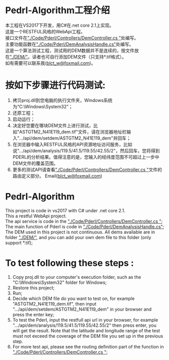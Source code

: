 # Pedrl-Algorithm工程介绍 
本工程在VS2017下开发，用C#在.net core 2.1上实现。    
这是一个RESTFUL风格的WebApi工程。    
接口文件在["./Code/Pderl/Controllers/DemController.cs "](https://github.com/blct-w/Pedrl-Algorithm/blob/master/Code/Pderl/Controllers/DemController.cs)处编写。    
主要功能函数在["./Code/Pderl/DemAnalysisHandle.cs"](https://github.com/blct-w/Pedrl-Algorithm/blob/master/Code/Pderl/DemAnalysisHandle.cs)处编写。    
这是一个算法测试工程，测试用的DEM数据并不是连续的，按文件放在["./DEM/"](https://github.com/blct-w/Pedrl-Algorithm/tree/master/DEM)。读者也可自行添加DEM文件（只支持*.tif格式）。   
如有需要可以联系我(blct_w@foxmail.com)。

# 按如下步骤进行代码测试:
1. 拷贝proj.dll到您电脑的执行文件夹，Windows系统为“C:\Windows\System32”；
2. 还原工程；
3. 启动运行；
4. 决定好您要在哪块DEM文件上进行测试，比如"ASTGTM2_N41E119_dem.tif"文件，请在浏览器地址栏输入".../api/dem/setdem/ASTGTM2_N41E119_dem"并回车；
5. 在浏览器中输入RESTFUL风格的API资源地址访问服务，比如说".../api/dem/analysis/119.5/41.5/119.55/42.55/2"，然后回车，您将得到PDERL的分析结果。值得注意的是，您输入的经纬度范围不可超过上一步中DEM文件的覆盖范围。
6. 更多的测试API请查看["./Code/Pderl/Controllers/DemController.cs "](https://github.com/blct-w/Pedrl-Algorithm/blob/master/Code/Pderl/Controllers/DemController.cs)文件的路由定义部分。
Email(blct_w@foxmail.com)


# Pedrl-Algorithm   
This project is code in vs2017 with C# under .net core 2.1.  
This a restful WebApi project.   
The api service is code in the ["./Code/Pderl/Controllers/DemController.cs "](https://github.com/blct-w/Pedrl-Algorithm/blob/master/Code/Pderl/Controllers/DemController.cs); 
The main function of Pderl is code in ["./Code/Pderl/DemAnalysisHandle.cs"](https://github.com/blct-w/Pedrl-Algorithm/blob/master/Code/Pderl/DemAnalysisHandle.cs);   
The DEM used in this project is not continuous. All dems available are in folder ["./DEM/"](https://github.com/blct-w/Pedrl-Algorithm/tree/master/DEM), and you can add your own dem file to this folder (only support *.tif); 
 
# To test following these steps :
1. Copy proj.dll to your computer's execution folder, such as the "C:\Windows\System32" folder for Windows;
2. Restore this project;
3. Run;
4. Decide which DEM file do you want to test on, for example "ASTGTM2_N41E119_dem.tif", then input ".../api/dem/setdem/ASTGTM2_N41E119_dem" in your browser and press the enter key;
5. To test the Pderl, input the restfull api url in your browser, for example ".../api/dem/analysis/119.5/41.5/119.55/42.55/2" then press enter, you will get the result. Note that the latitude and longitude range of the test must not exceed the coverage of the DEM file you set up in the previous step.
6. For more test api, please see the routing definition part of the function in ["./Code/Pderl/Controllers/DemController.cs "](https://github.com/blct-w/Pedrl-Algorithm/blob/master/Code/Pderl/Controllers/DemController.cs);
